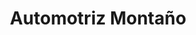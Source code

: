 ---
title: "Automotriz Montaño"
url: /loja-ecuador/automotriz-montano/
shop: piezas de automóviles
---